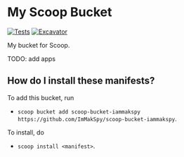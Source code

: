 # My Scoop Bucket

[![Tests](https://github.com/ImMakSpy/scoop-bucket-iammakspy/actions/workflows/ci.yml/badge.svg)](https://github.com/ImMakSpy/scoop-bucket-iammakspy/actions/workflows/ci.yml) [![Excavator](https://github.com/ImMakSpy/scoop-bucket-iammakspy/actions/workflows/excavator.yml/badge.svg)](https://github.com/ImMakSpy/scoop-bucket-iammakspy/actions/workflows/excavator.yml)

My bucket for Scoop.

TODO: add apps

How do I install these manifests?
---------------------------------

To add this bucket, run
- `scoop bucket add scoop-bucket-iammakspy https://github.com/ImMakSpy/scoop-bucket-iammakspy`.

To install, do
- `scoop install <manifest>`.
